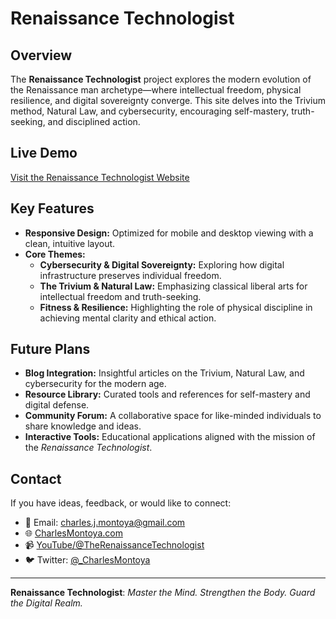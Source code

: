 # Renaissance Technologist

## Overview

The **Renaissance Technologist** project explores the modern evolution of the Renaissance man archetype—where intellectual freedom, physical resilience, and digital sovereignty converge. This site delves into the Trivium method, Natural Law, and cybersecurity, encouraging self-mastery, truth-seeking, and disciplined action.

## Live Demo

[Visit the Renaissance Technologist Website](https://renaissancetechnologist.com)

## Key Features

- **Responsive Design:** Optimized for mobile and desktop viewing with a clean, intuitive layout.
- **Core Themes:**
  - **Cybersecurity & Digital Sovereignty:** Exploring how digital infrastructure preserves individual freedom.
  - **The Trivium & Natural Law:** Emphasizing classical liberal arts for intellectual freedom and truth-seeking.
  - **Fitness & Resilience:** Highlighting the role of physical discipline in achieving mental clarity and ethical action.

## Future Plans

- **Blog Integration:** Insightful articles on the Trivium, Natural Law, and cybersecurity for the modern age.
- **Resource Library:** Curated tools and references for self-mastery and digital defense.
- **Community Forum:** A collaborative space for like-minded individuals to share knowledge and ideas.
- **Interactive Tools:** Educational applications aligned with the mission of the _Renaissance Technologist_.

## Contact

If you have ideas, feedback, or would like to connect:

- 📧 Email: charles.j.montoya@gmail.com
- 🌐 [CharlesMontoya.com](https://charlesmontoya.com)
- 📹 [YouTube/@TheRenaissanceTechnologist](https://yourwebsite.com@TheRenaissanceTechnologist)
- 🐦 Twitter: [@\_CharlesMontoya](https://twitter.com/_CharlesMontoya)

---

**Renaissance Technologist**: _Master the Mind. Strengthen the Body. Guard the Digital Realm._
